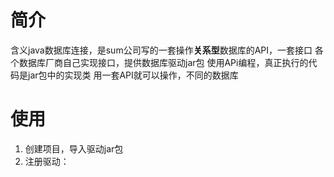 # 简介
含义java数据库连接，是sum公司写的一套操作**关系型**数据库的API，一套接口
各个数据库厂商自己实现接口，提供数据库驱动jar包
使用APi编程，真正执行的代码是jar包中的实现类
用一套API就可以操作，不同的数据库

# 使用

1. 创建项目，导入驱动jar包
2. 注册驱动：
